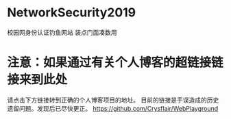 # NetworkSecurity2019
 校园网身份认证钓鱼网站
 装点门面凑数用
 
# 注意：如果通过有关个人博客的超链接链接来到此处
请点击下方链接转到正确的个人博客项目的地址。
目前的链接是手误造成的历史遗留问题。发现后已尽快更正。
https://github.com/Crysflair/WebPlayground
